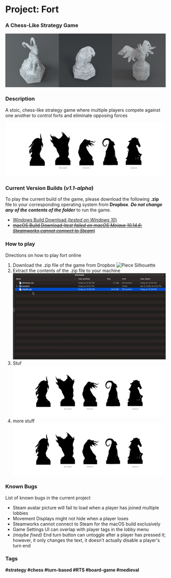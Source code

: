# Project: Fort
### A Chess-Like Strategy Game

![3D Piece Models](/Images/piece_models.png)

### Description
A stoic, chess-like strategy game where multiple players compete against one another to control forts and eliminate opposing forces

![Piece Silhouette](/Images/piece_silhouette.jpg)

### Current Version Builds (*v1.1-alpha*)
To play the current build of the game, please download the following **.zip** file to your corresponding operating system from **Dropbox**. ***Do not change any of the contents of the folder*** to run the game.
- [Windows Build Download (*tested on Windows 10*)](https://www.dropbox.com/s/tzstjnnlc2ulo8l/Windows.zip?dl=0 "Windows.zip download")
- ~~[macOS Build Download (*test failed on macOS Mojave 10.14.6; Steamworks cannot connect to Steam*)](https://www.dropbox.com/s/8f2y0f5ssqm869s/macOs.zip?dl=0 "macOs.zip download")~~

### How to play
Directions on how to play fort online
1. Download the .zip file of the game from Dropbox
	![Piece Silhouette](/Images/1_dropbox.gif)
2. Extract the contents of the .zip file to your machine
	![Piece Silhouette](/Images/2_unzip.gif)
3. Stuf
	![Piece Silhouette](/Images/piece_silhouette.jpg)
4. more stuff
	![Piece Silhouette](/Images/piece_silhouette.jpg)

### Known Bugs
List of known bugs in the current project

* Steam avatar picture will fail to load when a player has joined multiple lobbies 
* Movement Displays might not hide when a player loses
* Steamworks cannot connect to Steam for the macOS build exclusively
* Game Settings UI can overlap with player tags in the lobby menu
* *(maybe fixed)* End turn button can untoggle after a player has pressed it; however, it only changes the text, it doesn't actually disable a player's turn end

### Tags
**#strategy #chess #turn-based #RTS #board-game #medieval**